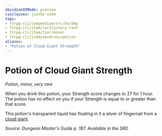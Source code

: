 ```yaml
---
obsidianUIMode: preview
cssclasses: json5e-item
tags:
- ttrpg-cli/compendium/src/5e/dmg
- ttrpg-cli/item/rarity/very-rare
- ttrpg-cli/item/tier/minor
- ttrpg-cli/item/wondrous/potion
aliases: 
- "Potion of Cloud Giant Strength"
---
```

# Potion of Cloud Giant Strength
*Potion, minor, very rare*  



When you drink this potion, your Strength score changes to 27 for 1 hour. The potion has no effect on you if your Strength is equal to or greater than that score.

This potion's transparent liquid has floating in it a sliver of fingernail from a [cloud giant](/CLI/bestiary/giant/cloud-giant.md).

*Source: Dungeon Master's Guide p. 187. Available in the <span title='Systems Reference Document (5.1)'>SRD</span>*